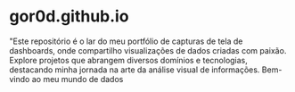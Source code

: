 # gor0d.github.io
"Este repositório é o lar do meu portfólio de capturas de tela de dashboards, onde compartilho visualizações de dados criadas com paixão. Explore projetos que abrangem diversos domínios e tecnologias, destacando minha jornada na arte da análise visual de informações. Bem-vindo ao meu mundo de dados
